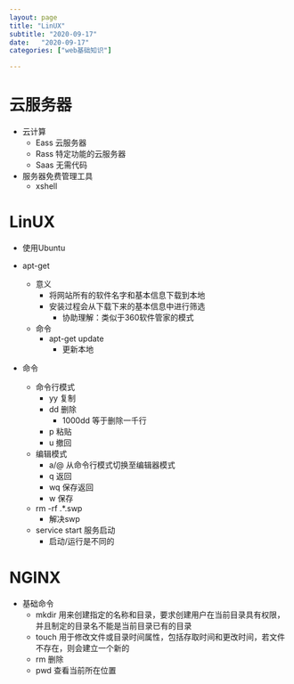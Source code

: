 ```yaml
---
layout: page
title: "LinUX"
subtitle: "2020-09-17"
date:   "2020-09-17"
categories: ["web基础知识"]

---
```


# 云服务器

- 云计算
   - Eass 云服务器
   - Rass 特定功能的云服务器
   - Saas 无需代码
- 服务器免费管理工具
   - xshell

# LinUX

- 使用Ubuntu
- apt-get
   - 意义
      - 将网站所有的软件名字和基本信息下载到本地
      - 安装过程会从下载下来的基本信息中进行筛选
         - 协助理解：类似于360软件管家的模式
   - 命令
      - apt-get update
         - 更新本地

- 命令
   - 命令行模式
      - yy 复制
      - dd 删除
         - 1000dd 等于删除一千行
      - p  粘贴
      - u  撤回
   - 编辑模式
      - a/@ 从命令行模式切换至编辑器模式
      - q   返回
      - wq  保存返回
      - w   保存
   - rm -rf .*.swp 
      - 解决swp
   - service start 服务启动
      - 启动/运行是不同的

# NGINX

- 基础命令
   - mkdir 用来创建指定的名称和目录，要求创建用户在当前目录具有权限，并且制定的目录名不能是当前目录已有的目录
   - touch 用于修改文件或目录时间属性，包括存取时间和更改时间，若文件不存在，则会建立一个新的
   - rm    删除
   - pwd   查看当前所在位置

